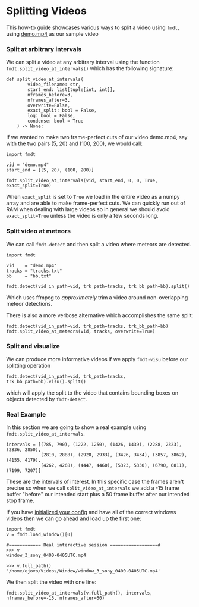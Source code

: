 # Splitting Videos

This how-to guide showcases various ways to split a video using `fmdt`, using 
[demo.mp4](https://lip6.fr/adrien.cassagne/data/tauh/in/2022_05_31_tauh_34_meteors.mp4)
as our sample video

### Split at arbitrary intervals

We can split a video at any arbitrary interval using the function `fmdt.split_video_at_intervals()`
which has the following signature:
```
def split_video_at_intervals(
        video_filename: str,
        start_end: list[tuple[int, int]],
        nframes_before=3,
        nframes_after=3,
        overwrite=False,
        exact_split: bool = False,
        log: bool = False,
        condense: bool = True
    ) -> None:
```

If we wanted to make two frame-perfect cuts of our video demo.mp4, say with the 
two pairs (5, 20) and (100, 200), we would call:

```
import fmdt

vid = "demo.mp4"
start_end = [(5, 20), (100, 200)]

fmdt.split_video_at_intervals(vid, start_end, 0, 0, True, exact_split=True)
```

When `exact_split` is set to `True` we load in the entire video as a numpy array and 
are able to make frame-perfect cuts. We can quickly run out of RAM when dealing with large videos
so in general we should avoid `exact_split=True` unless the video is only a few seconds long.

### Split video at meteors

We can call `fmdt-detect` and then split a video where meteors are detected.

```
import fmdt

vid    = "demo.mp4"
tracks = "tracks.txt"
bb     = "bb.txt"

fmdt.detect(vid_in_path=vid, trk_path=tracks, trk_bb_path=bb).split()
```

Which uses ffmpeg to _approximately_ trim a video around non-overlapping meteor 
detections.

There is also a more verbose alternative which accomplishes the same split:

```
fmdt.detect(vid_in_path=vid, trk_path=tracks, trk_bb_path=bb)
fmdt.split_video_at_meteors(vid, tracks, overwrite=True)
```

### Split and visualize

We can produce more informative videos if we apply `fmdt-visu` before our splitting 
operation

```
fmdt.detect(vid_in_path=vid, trk_path=tracks, trk_bb_path=bb).visu().split()
```

which will apply the split to the video that contains bounding boxes on objects 
detected by `fmdt-detect`.

### Real Example

In this section we are going to show a real example using `fmdt.split_video_at_intervals`. 

```
intervals = [(785, 790), (1222, 1250), (1426, 1439), (2288, 2323), (2836, 2850),
             (2810, 2888), (2928, 2933), (3426, 3434), (3857, 3862), (4155, 4179), 
             (4262, 4268), (4447, 4460), (5323, 5330), (6790, 6811), (7199, 7207)]
```

These are the intervals of interest. In this specific case the frames aren't precise so
when we call `split_video_at_intervals` we add a -15 frame buffer "before" our intended start plus a 
50 frame buffer after our intended stop frame.

If you have [initialized your config](0_initialization.md) and have all of the correct windows videos then we can go ahead and load up the first one:

```
import fmdt
v = fmdt.load_window()[0]
```

```
#============ Real interactive session ==================#
>>> v 
window_3_sony_0400-0405UTC.mp4

>>> v.full_path()
'/home/ejovo/Videos/Window/window_3_sony_0400-0405UTC.mp4'
```

We then split the video with one line:

```
fmdt.split_video_at_intervals(v.full_path(), intervals, nframes_before=-15, nframes_after=50)
```